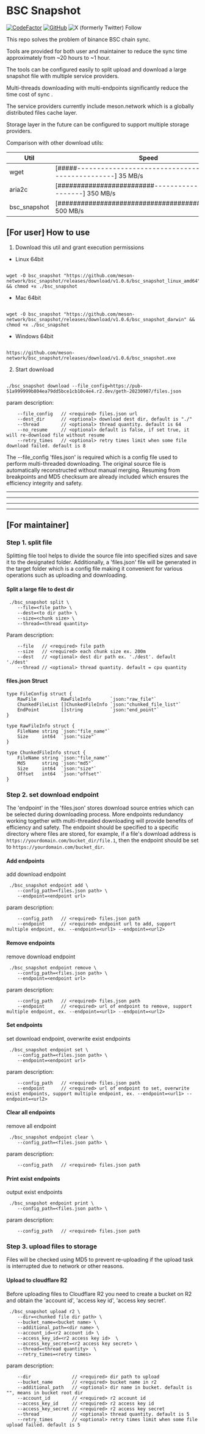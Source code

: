 # BSC Snapshot

[![CodeFactor](https://www.codefactor.io/repository/github/meson-network/bsc_snapshot/badge)](https://www.codefactor.io/repository/github/meson-network/bsc_snapshot)
[![GitHub](https://img.shields.io/github/license/meson-network/bsc_snapshot)](https://github.com/meson-network/bsc_snapshot/blob/main/LICENSE)
![X (formerly Twitter) Follow](https://img.shields.io/twitter/follow/NetworkMeson)

This repo solves the problem of binance BSC chain sync.

Tools are provided for both user and maintainer to reduce the sync time approximately from ~20 hours to ~1 hour.

The tools can be configured easily to split upload and download a large snapshot file with multiple service providers.

Multi-threads downloading with multi-endpoints significantly reduce the time cost of sync .

The service providers currently include meson.network which is a globally distributed files cache layer.

Storage layer in the future can be configured to support multiple storage providers.

Comparison with other download utils:

| Util | Speed |
| ---- | ---- |
| wget | [#####--------------------------------------------------------] 35 MB/s |
| aria2c | [#########################-----------------------------] 350 MB/s |
| bsc_snapshot | [###############################################] 500 MB/s|


## [For user] How to use

  

1. Download this util and grant execution permissions

  

* Linux 64bit

```text

wget -O bsc_snapshot "https://github.com/meson-network/bsc_snapshot/releases/download/v1.0.6/bsc_snapshot_linux_amd64" && chmod +x ./bsc_snapshot

```

  

* Mac 64bit

```text

wget -O bsc_snapshot "https://github.com/meson-network/bsc_snapshot/releases/download/v1.0.6/bsc_snapshot_darwin" && chmod +x ./bsc_snapshot

```

  

* Windows 64bit

```text

https://github.com/meson-network/bsc_snapshot/releases/download/v1.0.6/bsc_snapshot.exe

```

  

2. Start download

  

```text

./bsc_snapshot download --file_config=https://pub-51a999999b804ea79dd5bce1cb10c4e4.r2.dev/geth-20230907/files.json

```

  

param description:

  

```text
    --file_config   // <required> files.json url
    --dest_dir      // <optional> download dest dir, default is "./"
    --thread        // <optional> thread quantity. default is 64
    --no_resume     // <optional> default is false, if set true, it will re-download file without resume
    --retry_times   // <optional> retry times limit when some file download failed. default is 8
```

  
The  --file_config 'files.json' is required which is a config file used to perform multi-threaded downloading. The original source file is automatically reconstructed without manual merging. Resuming from breakpoints and MD5 checksum are already included which ensures the efficiency integrity and safety.

  
  

---------------------------------------------------------------------------------
---------------------------------------------------------------------------------
---------------------------------------------------------------------------------
---------------------------------------------------------------------------------

  

## [For maintainer] 

  

### Step 1. split file

  

Splitting file tool helps to divide the source file into specified sizes and save it to the designated folder. Additionally, a 'files.json' file will be generated in the target folder which is a config file making it convenient for various operations such as uploading and downloading.


#### Split a large file to dest dir


```text
 ./bsc_snapshot split \
    --file=<file path> \
    --dest=<to dir path> \
    --size=<chunk size> \
    --thread=<thread quantity>
```

  

Param description:

  

```text
    --file   // <required> file path
    --size   // <required> each chunk size ex. 200m 
    --dest   // <optional> dest dir path ex. './dest'. default './dest'   
    --thread // <optional> thread quantity. default = cpu quantity
```

  

#### files.json Struct

  
```golang
type FileConfig struct {
    RawFile         RawFileInfo       `json:"raw_file"`
    ChunkedFileList []ChunkedFileInfo `json:"chunked_file_list"`
    EndPoint        []string          `json:"end_point"`
}

type RawFileInfo struct {
    FileName string `json:"file_name"`
    Size     int64  `json:"size"`
}

type ChunkedFileInfo struct {
    FileName string `json:"file_name"`
    Md5      string `json:"md5"`
    Size     int64  `json:"size"`
    Offset   int64  `json:"offset"`
}
```

  

### Step 2. set download endpoint

  
The 'endpoint' in the 'files.json' stores download source entries which can be selected during downloading process.
More endpoints redundancy working together with multi-threaded downloading will provide benefits of efficiency and safety.
The endpoint should be specified to a specific directory where files are stored, for example, if a file's download address is `https://yourdomain.com/bucket_dir/file.1`, then the endpoint should be set to `https://yourdomain.com/bucket_dir`.

  

#### Add endpoints

  

add download endpoint

  

```text
 ./bsc_snapshot endpoint add \
    --config_path=<files.json path> \
    --endpoint=<endpoint url>
```

  

param description:

  

```text
    --config_path   // <required> files.json path
    --endpoint      // <required> endpoint url to add, support multiple endpoint, ex. --endpoint=<url1> --endpoint=<url2>
```

  

#### Remove endpoints

  

remove download endpoint

  

```text
 ./bsc_snapshot endpoint remove \
    --config_path=<files.json path> \
    --endpoint=<endpoint url>
```

  

param description:

  

```text
    --config_path   // <required> files.json path
    --endpoint      // <required> url of endpoint to remove, support multiple endpoint, ex. --endpoint=<url1> --endpoint=<url2>
```

  

#### Set endpoints

  

set download endpoint, overwrite exist endpoints

  

```text
 ./bsc_snapshot endpoint set \
    --config_path=<files.json path> \
    --endpoint=<endpoint url>
```

  

param description:

  

```text
    --config_path   // <required> files.json path
    --endpoint      // <required> url of endpoint to set, overwrite exist endpoints, support multiple endpoint, ex. --endpoint=<url1> --endpoint=<url2>
```

  

#### Clear all endpoints

  

remove all endpoint

  

```text
 ./bsc_snapshot endpoint clear \
    --config_path=<files.json path> \
```

  

param description:

  

```text
    --config_path   // <required> files.json path
```

  

#### Print exist endpoints

  

output exist endpoints

  

```text
 ./bsc_snapshot endpoint print \
    --config_path=<files.json path> \
```

  

param description:

  

```text
    --config_path   // <required> files.json path
```

  

### Step 3. upload files to storage

Files will be checked using MD5 to prevent re-uploading if the upload task is interrupted due to network or other reasons.


#### Upload to cloudflare R2 


Before uploading files to Cloudflare R2 you need to create a bucket on R2 and obtain the 'account id', 'access key id', 'access key secret'.
  

```text
 ./bsc_snapshot upload r2 \
    --dir=<chunked file dir path> \
    --bucket_name=<bucket name> \
    --additional_path=<dir name> \
    --account_id=<r2 account id> \
    --access_key_id=<r2 access key id>  \
    --access_key_secret=<r2 access key secret> \
    --thread=<thread quantity>  \
    --retry_times=<retry times>
```

  

param description:

  

```text
    --dir               // <required> dir path to upload
    --bucket_name       // <required> bucket name in r2
    --additional_path   // <optional> dir name in bucket. default is "", means in bucket root dir
    --account_id        // <required> r2 account id
    --access_key_id     // <required> r2 access key id
    --access_key_secret // <required> r2 access key secret
    --thread            // <optional> thread quantity. default is 5
    --retry_times       // <optional> retry times limit when some file upload failed. default is 5
```
